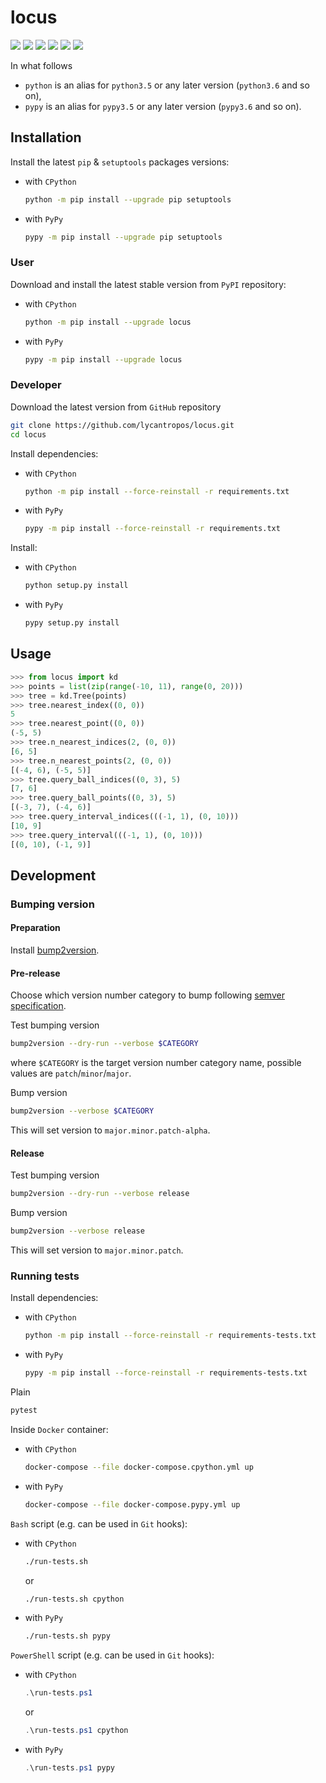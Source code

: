 locus
=====

[![](https://travis-ci.com/lycantropos/locus.svg?branch=master)](https://travis-ci.com/lycantropos/locus "Travis CI")
[![](https://dev.azure.com/lycantropos/locus/_apis/build/status/lycantropos.locus?branchName=master)](https://dev.azure.com/lycantropos/locus/_build/latest?definitionId=25&branchName=master "Azure Pipelines")
[![](https://readthedocs.org/projects/locus/badge/?version=latest)](https://locus.readthedocs.io/en/latest "Documentation")
[![](https://codecov.io/gh/lycantropos/locus/branch/master/graph/badge.svg)](https://codecov.io/gh/lycantropos/locus "Codecov")
[![](https://img.shields.io/github/license/lycantropos/locus.svg)](https://github.com/lycantropos/locus/blob/master/LICENSE "License")
[![](https://badge.fury.io/py/locus.svg)](https://badge.fury.io/py/locus "PyPI")

In what follows
- `python` is an alias for `python3.5` or any later
version (`python3.6` and so on),
- `pypy` is an alias for `pypy3.5` or any later
version (`pypy3.6` and so on).

Installation
------------

Install the latest `pip` & `setuptools` packages versions:
- with `CPython`
  ```bash
  python -m pip install --upgrade pip setuptools
  ```
- with `PyPy`
  ```bash
  pypy -m pip install --upgrade pip setuptools
  ```

### User

Download and install the latest stable version from `PyPI` repository:
- with `CPython`
  ```bash
  python -m pip install --upgrade locus
  ```
- with `PyPy`
  ```bash
  pypy -m pip install --upgrade locus
  ```

### Developer

Download the latest version from `GitHub` repository
```bash
git clone https://github.com/lycantropos/locus.git
cd locus
```

Install dependencies:
- with `CPython`
  ```bash
  python -m pip install --force-reinstall -r requirements.txt
  ```
- with `PyPy`
  ```bash
  pypy -m pip install --force-reinstall -r requirements.txt
  ```

Install:
- with `CPython`
  ```bash
  python setup.py install
  ```
- with `PyPy`
  ```bash
  pypy setup.py install
  ```

Usage
-----
```python
>>> from locus import kd
>>> points = list(zip(range(-10, 11), range(0, 20)))
>>> tree = kd.Tree(points)
>>> tree.nearest_index((0, 0))
5
>>> tree.nearest_point((0, 0))
(-5, 5)
>>> tree.n_nearest_indices(2, (0, 0))
[6, 5]
>>> tree.n_nearest_points(2, (0, 0))
[(-4, 6), (-5, 5)]
>>> tree.query_ball_indices((0, 3), 5)
[7, 6]
>>> tree.query_ball_points((0, 3), 5)
[(-3, 7), (-4, 6)]
>>> tree.query_interval_indices(((-1, 1), (0, 10)))
[10, 9]
>>> tree.query_interval(((-1, 1), (0, 10)))
[(0, 10), (-1, 9)]

```

Development
-----------

### Bumping version

#### Preparation

Install
[bump2version](https://github.com/c4urself/bump2version#installation).

#### Pre-release

Choose which version number category to bump following [semver
specification](http://semver.org/).

Test bumping version
```bash
bump2version --dry-run --verbose $CATEGORY
```

where `$CATEGORY` is the target version number category name, possible
values are `patch`/`minor`/`major`.

Bump version
```bash
bump2version --verbose $CATEGORY
```

This will set version to `major.minor.patch-alpha`. 

#### Release

Test bumping version
```bash
bump2version --dry-run --verbose release
```

Bump version
```bash
bump2version --verbose release
```

This will set version to `major.minor.patch`.

### Running tests

Install dependencies:
- with `CPython`
  ```bash
  python -m pip install --force-reinstall -r requirements-tests.txt
  ```
- with `PyPy`
  ```bash
  pypy -m pip install --force-reinstall -r requirements-tests.txt
  ```

Plain
```bash
pytest
```

Inside `Docker` container:
- with `CPython`
  ```bash
  docker-compose --file docker-compose.cpython.yml up
  ```
- with `PyPy`
  ```bash
  docker-compose --file docker-compose.pypy.yml up
  ```

`Bash` script (e.g. can be used in `Git` hooks):
- with `CPython`
  ```bash
  ./run-tests.sh
  ```
  or
  ```bash
  ./run-tests.sh cpython
  ```

- with `PyPy`
  ```bash
  ./run-tests.sh pypy
  ```

`PowerShell` script (e.g. can be used in `Git` hooks):
- with `CPython`
  ```powershell
  .\run-tests.ps1
  ```
  or
  ```powershell
  .\run-tests.ps1 cpython
  ```
- with `PyPy`
  ```powershell
  .\run-tests.ps1 pypy
  ```
